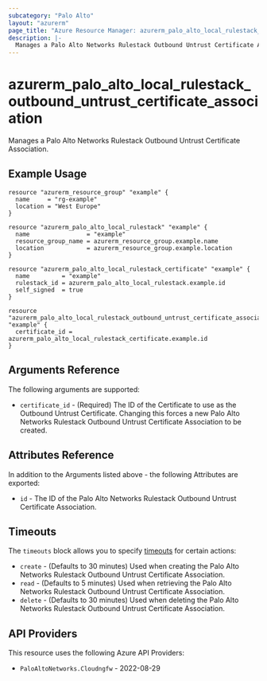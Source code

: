 ```yaml
---
subcategory: "Palo Alto"
layout: "azurerm"
page_title: "Azure Resource Manager: azurerm_palo_alto_local_rulestack_outbound_untrust_certificate_association"
description: |-
  Manages a Palo Alto Networks Rulestack Outbound Untrust Certificate Association.
---
```


# azurerm_palo_alto_local_rulestack_outbound_untrust_certificate_association

Manages a Palo Alto Networks Rulestack Outbound Untrust Certificate Association.

## Example Usage

```hcl
resource "azurerm_resource_group" "example" {
  name     = "rg-example"
  location = "West Europe"
}

resource "azurerm_palo_alto_local_rulestack" "example" {
  name                = "example"
  resource_group_name = azurerm_resource_group.example.name
  location            = azurerm_resource_group.example.location
}

resource "azurerm_palo_alto_local_rulestack_certificate" "example" {
  name         = "example"
  rulestack_id = azurerm_palo_alto_local_rulestack.example.id
  self_signed  = true
}

resource "azurerm_palo_alto_local_rulestack_outbound_untrust_certificate_association" "example" {
  certificate_id = azurerm_palo_alto_local_rulestack_certificate.example.id
}
```

## Arguments Reference

The following arguments are supported:

* `certificate_id` - (Required) The ID of the Certificate to use as the Outbound Untrust Certificate. Changing this forces a new Palo Alto Networks Rulestack Outbound Untrust Certificate Association to be created.

## Attributes Reference

In addition to the Arguments listed above - the following Attributes are exported: 

* `id` - The ID of the Palo Alto Networks Rulestack Outbound Untrust Certificate Association.

## Timeouts

The `timeouts` block allows you to specify [timeouts](https://www.terraform.io/language/resources/syntax#operation-timeouts) for certain actions:

* `create` - (Defaults to 30 minutes) Used when creating the Palo Alto Networks Rulestack Outbound Untrust Certificate Association.
* `read` - (Defaults to 5 minutes) Used when retrieving the Palo Alto Networks Rulestack Outbound Untrust Certificate Association.
* `delete` - (Defaults to 30 minutes) Used when deleting the Palo Alto Networks Rulestack Outbound Untrust Certificate Association.

## API Providers
<!-- This section is generated, changes will be overwritten -->
This resource uses the following Azure API Providers:

* `PaloAltoNetworks.Cloudngfw` - 2022-08-29
